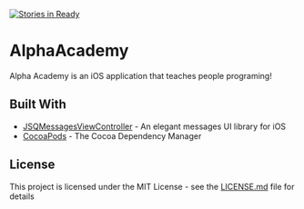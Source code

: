 [![Stories in Ready](https://badge.waffle.io/SpoaLove/AlphaAcademy.png?label=ready&title=Ready)](https://waffle.io/SpoaLove/AlphaAcademy?utm_source=badge)

# AlphaAcademy

Alpha Academy is an iOS application that teaches people programing!

## Built With
* [JSQMessagesViewController](https://github.com/jessesquires/JSQMessagesViewController) - An elegant messages UI library for iOS
* [CocoaPods](https://cocoapods.org/) - The Cocoa Dependency Manager

## License

This project is licensed under the MIT License - see the [LICENSE.md](LICENSE.md) file for details
